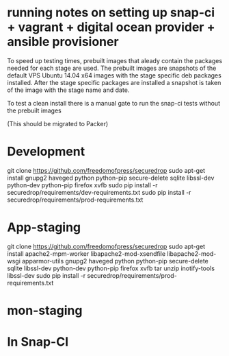 # running notes on setting up snap-ci + vagrant + digital ocean provider + ansible provisioner

To speed up testing times, prebuilt images that aleady contain the packages needed for each stage are used.
The prebuilt images are snapshots of the default VPS Ubuntu 14.04 x64 images with the stage specific deb packages installed.
After the stage specific packages are installed a snapshot is taken of the image with the stage name and date.

To test a clean install there is a manual gate to run the snap-ci tests without the prebuilt images

(This should be migrated to Packer)

# Development

git clone https://github.com/freedomofpress/securedrop
sudo apt-get install gnupg2 haveged python python-pip secure-delete sqlite libssl-dev python-dev python-pip firefox xvfb
sudo pip install -r securedrop/requirements/dev-requirements.txt
sudo pip install -r securedrop/requirements/prod-requirements.txt

# App-staging

git clone https://github.com/freedomofpress/securedrop
sudo apt-get install apache2-mpm-worker libapache2-mod-xsendfile libapache2-mod-wsgi apparmor-utils gnupg2 haveged python python-pip secure-delete sqlite libssl-dev python-dev python-pip firefox xvfb tar unzip inotify-tools libssl-dev
sudo pip install -r securedrop/requirements/prod-requirements.txt

# mon-staging


# In Snap-CI
